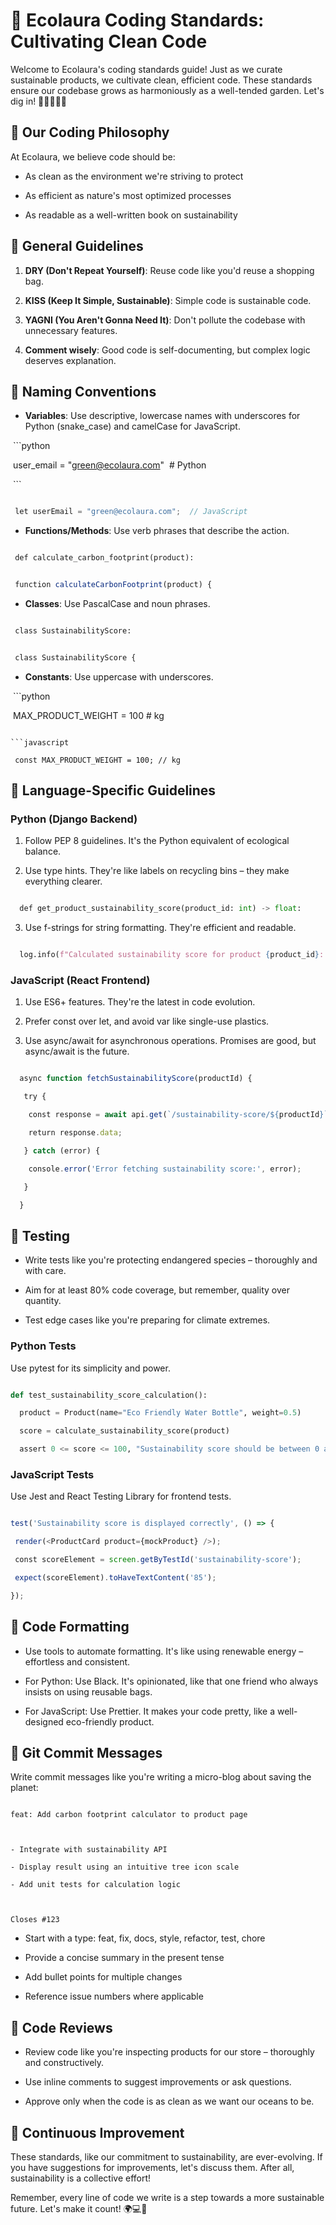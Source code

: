 # 🌿 Ecolaura Coding Standards: Cultivating Clean Code



Welcome to Ecolaura's coding standards guide! Just as we curate sustainable products, we cultivate clean, efficient code. These standards ensure our codebase grows as harmoniously as a well-tended garden. Let's dig in! 🌱👩‍💻👨‍💻



## 🎯 Our Coding Philosophy



At Ecolaura, we believe code should be:

- As clean as the environment we're striving to protect

- As efficient as nature's most optimized processes

- As readable as a well-written book on sustainability



## 🌳 General Guidelines



1. **DRY (Don't Repeat Yourself)**: Reuse code like you'd reuse a shopping bag.

2. **KISS (Keep It Simple, Sustainable)**: Simple code is sustainable code.

3. **YAGNI (You Aren't Gonna Need It)**: Don't pollute the codebase with unnecessary features.

4. **Comment wisely**: Good code is self-documenting, but complex logic deserves explanation.



## 🍃 Naming Conventions



- **Variables**: Use descriptive, lowercase names with underscores for Python (snake_case) and camelCase for JavaScript.

 ```python

 user_email = "green@ecolaura.com"   # Python

 ```

```javascript

 let userEmail = "green@ecolaura.com";  // JavaScript

```



- **Functions/Methods**: Use verb phrases that describe the action.

```python

 def calculate_carbon_footprint(product):

```

```javascript

 function calculateCarbonFootprint(product) {

```



- **Classes**: Use PascalCase and noun phrases.

```python

 class SustainabilityScore:

```

```javascript

 class SustainabilityScore {

```



- **Constants**: Use uppercase with underscores.

 ```python

 MAX_PRODUCT_WEIGHT = 100 # kg

```

```javascript

 const MAX_PRODUCT_WEIGHT = 100; // kg

```



## 🌿 Language-Specific Guidelines



### Python (Django Backend)



1. Follow PEP 8 guidelines. It's the Python equivalent of ecological balance.

2. Use type hints. They're like labels on recycling bins – they make everything clearer.

```python

  def get_product_sustainability_score(product_id: int) -> float:

```

3. Use f-strings for string formatting. They're efficient and readable.

```python

  log.info(f"Calculated sustainability score for product {product_id}: {score}")

```



### JavaScript (React Frontend)



1. Use ES6+ features. They're the latest in code evolution.

2. Prefer const over let, and avoid var like single-use plastics.

3. Use async/await for asynchronous operations. Promises are good, but async/await is the future.

```javascript

  async function fetchSustainabilityScore(productId) {

   try {

    const response = await api.get(`/sustainability-score/${productId}`);

    return response.data;

   } catch (error) {

    console.error('Error fetching sustainability score:', error);

   }

  }

```



## 🧪 Testing



- Write tests like you're protecting endangered species – thoroughly and with care.

- Aim for at least 80% code coverage, but remember, quality over quantity.

- Test edge cases like you're preparing for climate extremes.



### Python Tests



Use pytest for its simplicity and power.



```python

def test_sustainability_score_calculation():

  product = Product(name="Eco Friendly Water Bottle", weight=0.5)

  score = calculate_sustainability_score(product)

  assert 0 <= score <= 100, "Sustainability score should be between 0 and 100"

```



### JavaScript Tests



Use Jest and React Testing Library for frontend tests.



```javascript

test('Sustainability score is displayed correctly', () => {

 render(<ProductCard product={mockProduct} />);

 const scoreElement = screen.getByTestId('sustainability-score');

 expect(scoreElement).toHaveTextContent('85');

});

```



## 📏 Code Formatting



- Use tools to automate formatting. It's like using renewable energy – effortless and consistent.

- For Python: Use Black. It's opinionated, like that one friend who always insists on using reusable bags.

- For JavaScript: Use Prettier. It makes your code pretty, like a well-designed eco-friendly product.



## 🌴 Git Commit Messages



Write commit messages like you're writing a micro-blog about saving the planet:



```

feat: Add carbon footprint calculator to product page



- Integrate with sustainability API

- Display result using an intuitive tree icon scale

- Add unit tests for calculation logic



Closes #123

```



- Start with a type: feat, fix, docs, style, refactor, test, chore

- Provide a concise summary in the present tense

- Add bullet points for multiple changes

- Reference issue numbers where applicable



## 🚀 Code Reviews



- Review code like you're inspecting products for our store – thoroughly and constructively.

- Use inline comments to suggest improvements or ask questions.

- Approve only when the code is as clean as we want our oceans to be.



## 🌱 Continuous Improvement



These standards, like our commitment to sustainability, are ever-evolving. If you have suggestions for improvements, let's discuss them. After all, sustainability is a collective effort!



Remember, every line of code we write is a step towards a more sustainable future. Let's make it count! 🌍💻🌱
